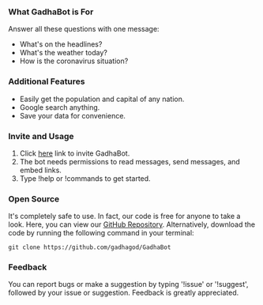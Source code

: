 ### What GadhaBot is For

Answer all these questions with one message:
- What's on the headlines?
- What's the weather today?
- How is the coronavirus situation?

### Additional Features

- Easily get the population and capital of any nation.
- Google search anything.
- Save your data for convenience.

### Invite and Usage

1. Click [here](https://discord.com/oauth2/authorize?client_id=714911868455747629&permissions=0&scope=bot) link to invite GadhaBot.
2. The bot needs permissions to read messages, send messages, and embed links.
3. Type !help or !commands to get started.

### Open Source

It's completely safe to use. In fact, our code is free for anyone to take a look. Here, you can view our [GitHub Repository](https://github.com/gadhagod/GadhaBot). Alternatively, download the code by running the following command in your terminal: 
    
    git clone https://github.com/gadhagod/GadhaBot

### Feedback

You can report bugs or make a suggestion by typing '!issue' or '!suggest', followed by your issue or suggestion. Feedback is greatly appreciated. 

